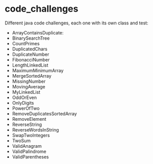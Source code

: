 # code_challenges
Different java code challenges, each one  with its own class and test:
 - ArrayContainsDuplicate: 
 - BinarySearchTree
 - CountPrimes
 - DuplicatedChars
 - DuplicateNumber
 - FibonacciNumber
 - LengthLinkedList
 - MaximumMinimumArray
 - MergeSortedArray
 - MissingNumber
 - MovingAverage
 - MyLinkedList
 - OddOrEven
 - OnlyDigits
 - PowerOfTwo
 - RemoveDuplicatesSortedArray
 - RemoveElement
 - ReverseString
 - ReverseWordsInString
 - SwapTwoIntegers
 - TwoSum
 - ValidAnagram
 - ValidPalindrome
 - ValidParentheses

<!--stackedit_data:
eyJoaXN0b3J5IjpbODk5MTE5MzIzXX0=
-->
